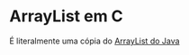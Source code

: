 # ArrayList em C
É literalmente uma cópia do [ArrayList do Java](https://docs.oracle.com/javase/8/docs/api/java/util/ArrayList.html)